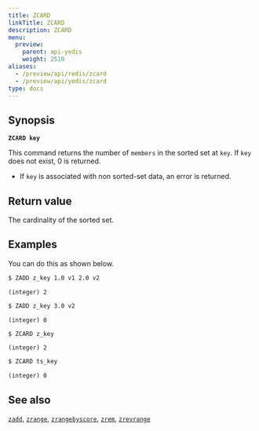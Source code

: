 ```yaml
---
title: ZCARD
linkTitle: ZCARD
description: ZCARD
menu:
  preview:
    parent: api-yedis
    weight: 2510
aliases:
  - /preview/api/redis/zcard
  - /preview/api/yedis/zcard
type: docs
---
```


## Synopsis

**`ZCARD key`**

This command returns the number of `members` in the sorted set at `key`. If `key` does not exist, 0 is returned.

- If `key` is associated with non sorted-set data, an error is returned.

## Return value

The cardinality of the sorted set.

## Examples

You can do this as shown below.

```sh
$ ZADD z_key 1.0 v1 2.0 v2
```

```
(integer) 2
```

```sh
$ ZADD z_key 3.0 v2
```

```
(integer) 0
```

```sh
$ ZCARD z_key
```

```
(integer) 2
```

```sh
$ ZCARD ts_key
```

```
(integer) 0
```

## See also

[`zadd`](../zadd/), [`zrange`](../zrange/), [`zrangebyscore`](../zrangebyscore/), [`zrem`](../zrem/), [`zrevrange`](../zrevrange)
